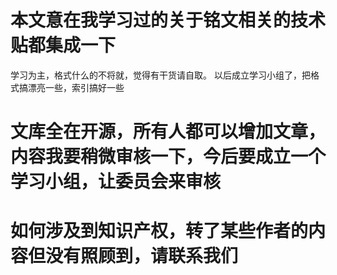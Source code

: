 # 本文意在我学习过的关于铭文相关的技术贴都集成一下
学习为主，格式什么的不将就，觉得有干货请自取。
以后成立学习小组了，把格式搞漂亮一些，索引搞好一些
# 文库全在开源，所有人都可以增加文章，内容我要稍微审核一下，今后要成立一个学习小组，让委员会来审核
# 如何涉及到知识产权，转了某些作者的内容但没有照顾到，请联系我们
